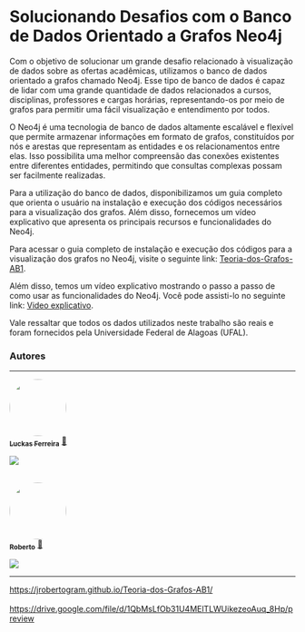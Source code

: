 # Solucionando Desafios com o Banco de Dados Orientado a Grafos Neo4j

Com o objetivo de solucionar um grande desafio relacionado à visualização de dados sobre as ofertas acadêmicas, utilizamos o banco de dados orientado a grafos chamado Neo4j. Esse tipo de banco de dados é capaz de lidar com uma grande quantidade de dados relacionados a cursos, disciplinas, professores e cargas horárias, representando-os por meio de grafos para permitir uma fácil visualização e entendimento por todos.


O Neo4j é uma tecnologia de banco de dados altamente escalável e flexível que permite armazenar informações em formato de grafos, constituídos por nós e arestas que representam as entidades e os relacionamentos entre elas. Isso possibilita uma melhor compreensão das conexões existentes entre diferentes entidades, permitindo que consultas complexas possam ser facilmente realizadas.

Para a utilização do banco de dados, disponibilizamos um guia completo que orienta o usuário na instalação e execução dos códigos necessários para a visualização dos grafos. Além disso, fornecemos um vídeo explicativo que apresenta os principais recursos e funcionalidades do Neo4j. 

Para acessar o guia completo de instalação e execução dos códigos para a visualização dos grafos no Neo4j, visite o seguinte link: [Teoria-dos-Grafos-AB1](https://jrobertogram.github.io/Teoria-dos-Grafos-AB1/). 

Além disso, temos um vídeo explicativo mostrando o passo a passo de como usar as funcionalidades do Neo4j. Você pode assisti-lo no seguinte link: [Video explicativo](https://drive.google.com/file/d/1QbMsLfOb31U4MElTLWUikezeoAuq_8Hp/preview).

Vale ressaltar que todos os dados utilizados neste trabalho são reais e foram fornecidos pela Universidade Federal de Alagoas (UFAL).



### Autores
---

<a href="https://github.com/Luckas-Ferreira">
 <img style="border-radius: 50%;" src="https://avatars.githubusercontent.com/u/107446934?v=4" width="100px;" alt=""/>
 <br />
 <sub><b>Luckas Ferreira</b></sub></a> <a href="https://github.com/Luckas-Ferreira" title="Sistema Logístico - POO">🚀</a>

<a href="https://instagram.com/luckas_.ferreira" target="_blank"><img src="https://img.shields.io/badge/-Instagram-%23E4405F?style=for-the-badge&logo=instagram&logoColor=white" target="_blank"></a>
  
 <br />

<a href="https://github.com/jrobertogram">
 <img style="border-radius: 50%;" src="https://avatars.githubusercontent.com/u/33937381?v=4" width="100px;" alt=""/>
 <br />
 <sub><b>Roberto</b></sub></a> <a href="https://github.com/jrobertogram" title="Sistema Logístico - POO">🚀</a>

<a href="https://instagram.com/jrobertogram" target="_blank"><img src="https://img.shields.io/badge/-Instagram-%23E4405F?style=for-the-badge&logo=instagram&logoColor=white" target="_blank"></a>
  

 ---
 
https://jrobertogram.github.io/Teoria-dos-Grafos-AB1/
<br><br>
https://drive.google.com/file/d/1QbMsLfOb31U4MElTLWUikezeoAuq_8Hp/preview
